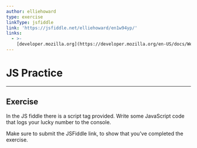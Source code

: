 ```yaml
---
author: elliehoward
type: exercise
linkType: jsfiddle
link: 'https://jsfiddle.net/elliehoward/en1w94yp/'
links:
  - >-
    [developer.mozilla.org](https://developer.mozilla.org/en-US/docs/Web/API/HTMLScriptElement){website}
---
```


# JS Practice


---

## Exercise

In the JS fiddle there is a script tag provided. Write some JavaScript code that logs your lucky number to the console.

Make sure to submit the JSFiddle link, to show that you've completed the exercise.
 
